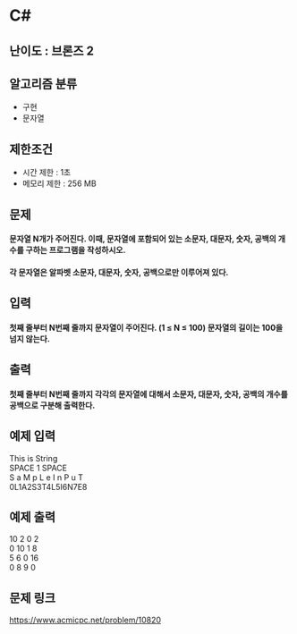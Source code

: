 # C#

## 난이도 : 브론즈 2

## 알고리즘 분류
  - 구현
  - 문자열

## 제한조건
  - 시간 제한 : 1초
  - 메모리 제한 : 256 MB

## 문제
#### 문자열 N개가 주어진다. 이때, 문자열에 포함되어 있는 소문자, 대문자, 숫자, 공백의 개수를 구하는 프로그램을 작성하시오.
#### 각 문자열은 알파벳 소문자, 대문자, 숫자, 공백으로만 이루어져 있다.

## 입력
#### 첫째 줄부터 N번째 줄까지 문자열이 주어진다. (1 ≤ N ≤ 100) 문자열의 길이는 100을 넘지 않는다.

## 출력
#### 첫째 줄부터 N번째 줄까지 각각의 문자열에 대해서 소문자, 대문자, 숫자, 공백의 개수를 공백으로 구분해 출력한다.

## 예제 입력
This is String<br/>
SPACE    1    SPACE<br/>
 S a M p L e I n P u T     <br/>
0L1A2S3T4L5I6N7E8<br/>

## 예제 출력
10 2 0 2<br/>
0 10 1 8<br/>
5 6 0 16<br/>
0 8 9 0<br/>

## 문제 링크
https://www.acmicpc.net/problem/10820